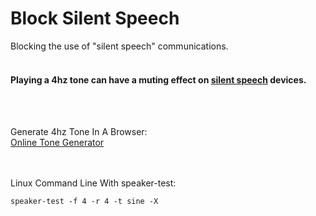 # Block Silent Speech
Blocking the use of "silent speech" communications.
<br>
<br>

#### Playing a 4hz tone can have a muting effect on [silent speech](https://en.wikipedia.org/wiki/Subvocal_recognition) devices.

<br>
<br>

Generate 4hz Tone In A Browser:
<br>
[Online Tone Generator](https://szynalski.com/tone#4,v0.5)

<br>
<br>
Linux Command Line With speaker-test:
<br>

```
speaker-test -f 4 -r 4 -t sine -X
```
